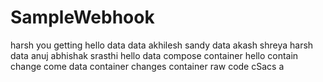 # SampleWebhook
harsh
you
getting
hello
data
data
akhilesh
sandy
data
akash
shreya
harsh
data
anuj
abhishak
srasthi
hello
data
compose
container
hello
contain
change
come
data
container
changes
container
raw
code
cSacs a

